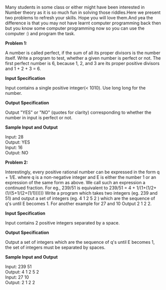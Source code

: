 Many students in some class or either might have been interested in Number theory as it is so much fun in solving those riddles.Here we present two problems to refresh your skills. Hope you will love them.And yea the difference is that you may not have learnt computer programming back then but you know some computer programming now so you can use the computer :) and program the task.  

**Problem 1:**

A number is called perfect, if the sum of all its proper divisors is the number itself. Write a program to test, whether a given number is perfect or not. The first perfect number is 6, because 1, 2, and 3 are its proper positive divisors and 1 + 2 + 3 = 6.


**Input Specification**

Input contains a single positive integer(< 1010). Use long long for the number.  


**Output Specification**

Output "YES" or "NO" (quotes for clarity) corresponding to whether the number in input is perfect or not.


**Sample Input and Output**


Input: 28  
Output: YES  
Input: 16  
Output: NO  



**Problem 2:**

Interestingly, every positive rational number can be expressed in the form q + 1/E. where q is a non-negative integer and E is either the number 1 or an expression of the same form as above. We call such an expression a continued fraction. For eg., 239/51 is equivalent to 239/51 = 4 + 1/(1+(1/2+(1/(5+1/(2+(1/1)))))) Write a program which takes two integers (eg. 239 and 51) and output a set of integers (eg. 4 1 2 5 2 ) which are the sequence of q's until E becomes 1. For another example for 27 and 10 Output 2 1 2 2.  


**Input Specification**

Input contains 2 positive integers separated by a space.  


**Output Specification**

Output a set of integers which are the sequence of q's until E becomes 1, the set of integers must be separated by spaces.  


**Sample Input and Output**

Input: 239 51  
Output: 4 1 2 5 2  
Input: 27 10  
Output: 2 1 2 2  


